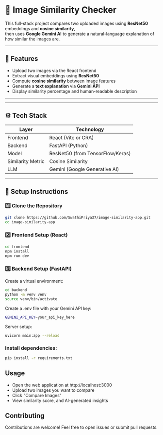 # 🧠 Image Similarity Checker

This full-stack project compares two uploaded images using **ResNet50** embeddings and **cosine similarity**,  
then uses **Google Gemini AI** to generate a natural-language explanation of how similar the images are.

---

## 🚀 Features

- Upload two images via the React frontend  
- Extract visual embeddings using **ResNet50**  
- Compute **cosine similarity** between image features  
- Generate a **text explanation** via **Gemini API**  
- Display similarity percentage and human-readable description  

---


---

## ⚙️ Tech Stack

| Layer | Technology |
|-------|-------------|
| Frontend | React (Vite or CRA) |
| Backend | FastAPI (Python) |
| Model | ResNet50 (from TensorFlow/Keras) |
| Similarity Metric | Cosine Similarity |
| LLM | Gemini (Google Generative AI) |

---

## 🔧 Setup Instructions

### 1️⃣ Clone the Repository
```bash
git clone https://github.com/SwathiPriya37/image-similarity-app.git
cd image-similarity-app
```
### 2️⃣ Frontend Setup (React)
```bash 
cd frontend
npm install
npm run dev
```
### 3️⃣ Backend Setup (FastAPI)
Create a virtual environment:
``` bash
cd backend
python -m venv venv
source venv/bin/activate
```  
Create a .env file with your Gemini API key:
```bash 
GEMINI_API_KEY=your_api_key_here
```
Server setup:
```bash
uvicorn main:app --reload
```
### Install dependencies:
``` bash
pip install -r requirements.txt
```
## Usage
- Open the web application at http://localhost:3000
- Upload two images you want to compare
- Click "Compare Images"
- View similarity score, and AI-generated insights

## Contributing
Contributions are welcome! Feel free to open issues or submit pull requests.